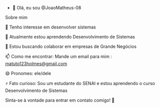 - 👋 Olá, eu sou @JoaoMatheus-08

Sobre mim

👀 Tenho interesse em desenvolver sistemas

🌱 Atualmente estou aprendendo Desenvolvimento de Sistemas

💞️ Estou buscando colaborar em empresas de Grande Negócios

📫 Como me encontrar: Mande um email para mim : matuto123holmes@gmail.com

😄 Pronomes: ele/dele

⚡ Fato curioso: Sou um estudante do SENAI e estou aprendendo o curso Desenvolvimento de Sistemas

Sinta-se à vontade para entrar em contato comigo! 🚀
<!---
JoaoMatheus-08/JoaoMatheus-08 is a ✨ special ✨ repository because its `README.md` (this file) appears on your GitHub profile.
You can click the Preview link to take a look at your changes.
--->
